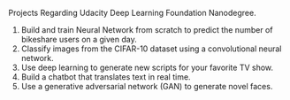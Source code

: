 Projects Regarding Udacity Deep Learning Foundation Nanodegree.    

1) Build and train Neural Network from scratch to predict the number of bikeshare users on a given day.    
2) Classify images from the CIFAR-10 dataset using a convolutional neural network.    
3) Use deep learning to generate new scripts for your favorite TV show.    
4) Build a chatbot that translates text in real time.    
5) Use a generative adversarial network (GAN) to generate novel faces.
